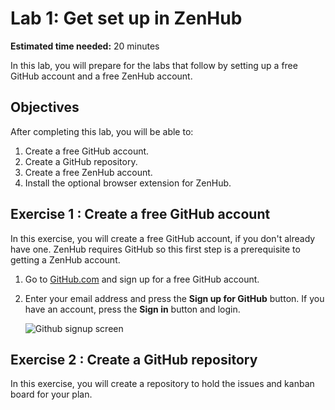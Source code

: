 
<html>
  <body>
    <h1>Lab 1: Get set up in ZenHub</h1>
    <p><strong>Estimated time needed:</strong> 20 minutes</p>
    <p>In this lab, you will prepare for the labs that follow by setting up a free GitHub account and a free ZenHub account.</p>
    <h2>Objectives</h2>
    <p>After completing this lab, you will be able to:</p>
    <ol>
      <li>Create a free GitHub account.</li>
      <li>Create a GitHub repository.</li>
      <li>Create a free ZenHub account.</li>
      <li>Install the optional browser extension for ZenHub.</li>
    </ol>
    <h2>Exercise 1 : Create a free GitHub account</h2>
    <p>In this exercise, you will create a free GitHub account, if you don't already have one. ZenHub requires GitHub so this first step is a prerequisite to getting a ZenHub account.</p>
    <ol>
      <li>
        <p>Go to <a href="http://github.com/" target="_blank" rel="external">GitHub.com</a> and sign up for a free GitHub account.</p>
      </li>
      <li>
        <p>Enter your email address and press the <strong>Sign up for GitHub</strong> button. If you have an account, press the <strong>Sign in</strong> button and login.</p>
        <p>
          <img src="./lab1-get-set-up-in-zenhub_files/lab1-github-sign-up.png" alt="Github signup screen">
        </p>
      </li>
    </ol>
    <h2>Exercise 2 : Create a GitHub repository</h2>
    <p>In this exercise, you will create a repository to hold the issues and kanban board for your plan.</p>
    
</body></html>
